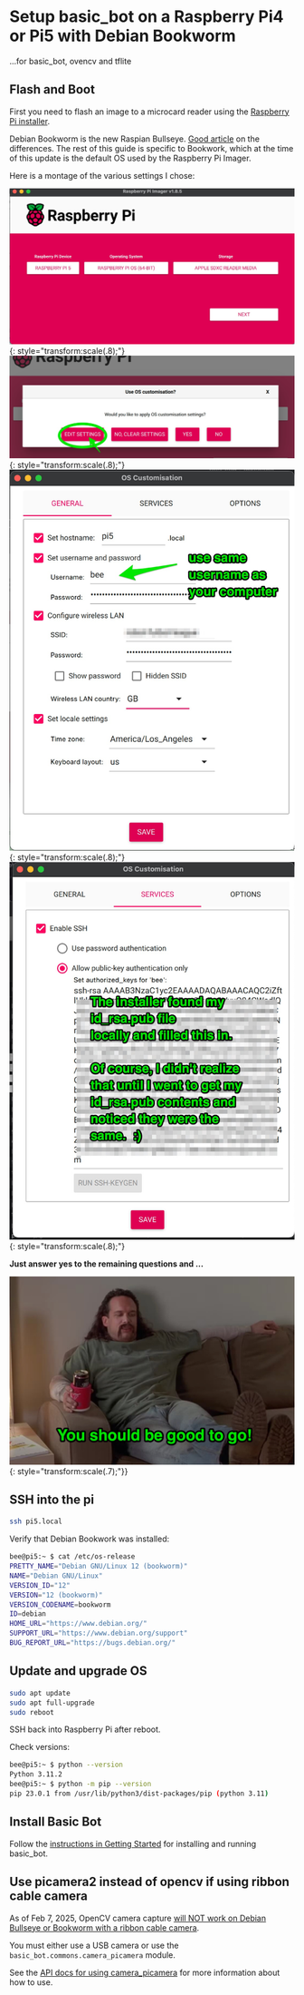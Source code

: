
# Setup basic_bot on a Raspberry Pi4 or Pi5 with Debian Bookworm

...for basic_bot, ovencv and tflite

## Flash and Boot

First you need to flash an image to a microcard reader using the [Raspberry Pi installer](https://www.raspberrypi.com/software/).

Debian Bookworm is the new Raspian Bullseye.  [Good article](https://www.raspberrypi.com/news/bookworm-the-new-version-of-raspberry-pi-os/) on the differences. The rest of this guide is specific to Bookwork, which at the time of this update is the default OS used by the Raspberry Pi Imager.


Here is a montage of the various settings I chose:

![](images/pi5-setup/pi5%20setup%20screen%201.jpg){: style="transform:scale(.8);"}
![](images/pi5-setup/pi5%20setup%20screen%202.jpg){: style="transform:scale(.8);"}
![](images/pi5-setup/pi5%20setup%20screen%203.jpg){: style="transform:scale(.8);"}
![](images/pi5-setup/pi5%20setup%20screen%204.jpg){: style="transform:scale(.8);"}

__Just answer yes to the remaining questions and ...__

![](images/pi5-setup/goodtogo.jpg){: style="transform:scale(.7);"}}

## SSH into the pi

```sh
ssh pi5.local
```

Verify that Debian Bookwork was installed:
```sh
bee@pi5:~ $ cat /etc/os-release
PRETTY_NAME="Debian GNU/Linux 12 (bookworm)"
NAME="Debian GNU/Linux"
VERSION_ID="12"
VERSION="12 (bookworm)"
VERSION_CODENAME=bookworm
ID=debian
HOME_URL="https://www.debian.org/"
SUPPORT_URL="https://www.debian.org/support"
BUG_REPORT_URL="https://bugs.debian.org/"
```


## Update and upgrade OS


```sh
sudo apt update
sudo apt full-upgrade
sudo reboot
```
SSH back into Raspberry Pi after reboot.

Check versions:
```sh
bee@pi5:~ $ python --version
Python 3.11.2
bee@pi5:~ $ python -m pip --version
pip 23.0.1 from /usr/lib/python3/dist-packages/pip (python 3.11)
```

## Install Basic Bot

Follow the [instructions in Getting Started](https://littlebee.github.io/basic_bot/#run-the-software-on-your-robot) for installing and
running basic_bot.


## Use picamera2 instead of opencv if using ribbon cable camera

As of Feb 7, 2025, OpenCV camera capture [will NOT work on Debian Bullseye or Bookworm
with a ribbon cable camera](https://github.com/opencv/opencv/issues/21653).

You must either use a USB camera or use the `basic_bot.commons.camera_picamera`
module.

See the [API docs for using camera_picamera](https://littlebee.github.io/basic_bot/Api%20Docs/commons/camera_picamera/) for more information about how to use.